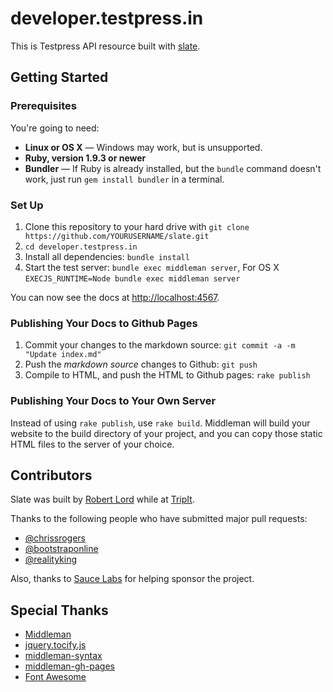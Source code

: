 # developer.testpress.in

This is Testpress API resource built with [slate](https://github.com/tripit/slate/). 

## Getting Started 

### Prerequisites

You're going to need:

 - **Linux or OS X** — Windows may work, but is unsupported.
 - **Ruby, version 1.9.3 or newer**
 - **Bundler** — If Ruby is already installed, but the `bundle` command doesn't work, just run `gem install bundler` in a terminal.

### Set Up

 1. Clone this repository to your hard drive with `git clone https://github.com/YOURUSERNAME/slate.git`
 2. `cd developer.testpress.in`
 3. Install all dependencies: `bundle install`
 4. Start the test server: `bundle exec middleman server`, For OS X `EXECJS_RUNTIME=Node bundle exec middleman server`

You can now see the docs at <http://localhost:4567>.

### Publishing Your Docs to Github Pages

 1. Commit your changes to the markdown source: `git commit -a -m "Update index.md"`
 2. Push the *markdown source* changes to Github: `git push`
 3. Compile to HTML, and push the HTML to Github pages: `rake publish`

### Publishing Your Docs to Your Own Server

Instead of using `rake publish`, use `rake build`. Middleman will build your website to the build directory of your project, and you can copy those static HTML files to the server of your choice.

## Contributors

Slate was built by [Robert Lord](https://lord.io) while at [TripIt](http://tripit.com).

Thanks to the following people who have submitted major pull requests:

- [@chrissrogers](https://github.com/chrissrogers)
- [@bootstraponline](https://github.com/bootstraponline)
- [@realityking](https://github.com/realityking)

Also, thanks to [Sauce Labs](http://saucelabs.com) for helping sponsor the project.

## Special Thanks
- [Middleman](https://github.com/middleman/middleman)
- [jquery.tocify.js](https://github.com/gfranko/jquery.tocify.js)
- [middleman-syntax](https://github.com/middleman/middleman-syntax)
- [middleman-gh-pages](https://github.com/neo/middleman-gh-pages)
- [Font Awesome](http://fortawesome.github.io/Font-Awesome/)
